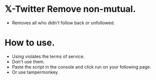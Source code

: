 # 𝕏-Twitter Remove non-mutual.
- Removes all who didn't follow back or unfollowed.
# How to use.
- Using violates the terms of service.
- Don't use them.
- Paste the script in the console and click run on your following page.
- Or use tampermonkey.
